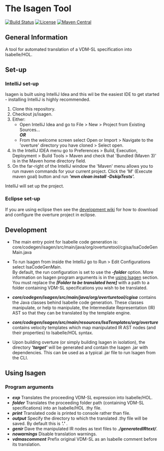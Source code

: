 # The Isagen Tool 
[![Build Status](https://build.overture.au.dk/jenkins/buildStatus/icon?job=overture-development)](https://build.overture.au.dk/jenkins/job/overture-development/)
[![License](http://img.shields.io/:license-gpl3-blue.svg?style=flat-square)](http://www.gnu.org/licenses/gpl-3.0.html)
[![Maven Central](https://img.shields.io/maven-central/v/org.overturetool/core.svg?label=Maven%20Central)](http://search.maven.org/#search%7Cgav%7C1%7Cg%3A%22org.overturetool.core%22)



## General Information

A tool for automated translation of a VDM-SL specification into Isabelle/HOL.

## Set-up

### IntelliJ set-up
Isagen is built using IntelliJ Idea and this wil be the easiest IDE to get started - installing IntelliJ is highly recommended.

1. Clone this repository.
2. Checkout js/isagen.
3. Either:
    - Open IntelliJ Idea and go to File > New > Project from Existing Sources...  
    ***OR***
    - From the welcome screen select Open or Import > Navigate to the 'overture' directory you have cloned > Select open.
4. In the IntelliJ IDEA menu go to Preferences > Build, Execution, Deployment > Build Tools > Maven and check that 'Bundled (Maven 3)' is in the Maven home directory field.
5. On the far-right of the IntelliJ window the 'Maven' menu allows you to run maven commands for your current project. Click the 'M' (Execute maven goal) button and run ***'mvn clean install -DskipTests'.***

IntelliJ will set up the project.

### Eclipse set-up
If you are using eclipse then see the [development wiki](https://github.com/overturetool/overture/wiki) for how to download and configure the overture project in eclipse.

## Development

- The main entry point for Isabelle code generation is:
    core/codegen/isagen/src/main/java/org/overturetool/cgisa/IsaCodeGenMain.java  
    
- To run Isagen from inside the IntelliJ go to Run > Edit Configurations select IsaCodeGenMain.  
By default, the run configuration is set to use the ***-folder*** option. More information on Isagen program arguments is in the [using Isagen](#using-isagen) section. You must replace the ***\[Folder to be translated here]*** with a path to a folder containing VDM-SL specifications you wish to be translated.  

- ***core/codegen/isagen/src/main/java/org/overturetool/cgisa*** contains the Java classes behind Isabelle code generation. These classes manipulate, or help to manipulate, the Intermediate Representation (IR) AST so that they can be translated by the template engine.

- ***core/codegen/isagen/src/main/resources/IsaTemplates/org/overture*** contains velocity templates which map manipulated IR AST nodes (and their properties) to Isabelle/HOL syntax.

- Upon building overture (or simply building Isagen in isolation), the directory ***'target'*** will be generated and contain the Isagen .jar with dependencies. This can be used as a typical .jar file to run Isagen from the CLI.

## Using Isagen
### Program arguments

- ***exp*** Translates the proceeding VDM-SL expression into Isabelle/HOL.
- ***folder*** Translates the proceeding folder path (containing VDM-SL specifications) into an Isabelle/HOL .thy file.
- ***print*** Translated code is printed to console rather than file.
- ***output*** Specify the directory to which the translated .thy file will be saved. By default this is ***'.'*** .
- ***genir*** Dave the manipulated IR nodes as text files to ***./generatedIRtext/***.
- ***nowarnings*** Disable translation warnings.
- ***vdmascomment*** Prefix original VDM-SL as an Isabelle comment before its translation.

